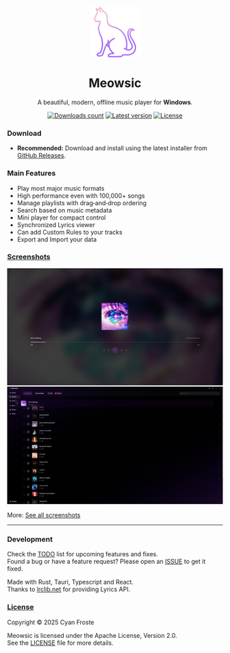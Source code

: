 <div align="center">

<img src="./assets/icons/logo.png" height="120px" alt="Meowsic Logo" title="Meowsic" />

<br>

# Meowsic

A beautiful, modern, offline music player for **Windows**.

[![Downloads count](https://img.shields.io/github/downloads/CyanFroste/meowsic/total.svg)](https://github.com/CyanFroste/meowsic/releases)
[![Latest version](https://img.shields.io/github/v/release/CyanFroste/meowsic?label=latest&color=2596be)](https://github.com/CyanFroste/meowsic/releases/latest)
[![License](https://img.shields.io/github/license/CyanFroste/meowsic?label=license&color=green)](https://github.com/CyanFroste/meowsic/blob/master/LICENSE)

</div>

### Download

- **Recommended:** Download and install using the latest installer from [GitHub Releases](https://github.com/CyanFroste/meowsic/releases/latest).

### Main Features

- Play most major music formats
- High performance even with 100,000+ songs
- Manage playlists with drag‑and‑drop ordering
- Search based on music metadata
- Mini player for compact control
- Synchronized Lyrics viewer
- Can add Custom Rules to your tracks
- Export and Import your data

### [Screenshots](./screenshots/index.md)

![Player Maximized](./screenshots/player-maximized-1.png)  
![Playlist Reordering](./screenshots/playlist-reorder.png)

More: [See all screenshots](./screenshots/index.md)

---

### Development

Check the [TODO](./TODO.md) list for upcoming features and fixes.  
Found a bug or have a feature request? Please open an [ISSUE](https://github.com/CyanFroste/meowsic/issues) to get it fixed.  

Made with Rust, Tauri, Typescript and React.  
Thanks to [lrclib.net](https://github.com/tranxuanthang/lrclib) for providing Lyrics API.

### [License](./LICENSE)

Copyright © 2025 Cyan Froste

Meowsic is licensed under the Apache License, Version 2.0.  
See the [LICENSE](./LICENSE) file for more details.
